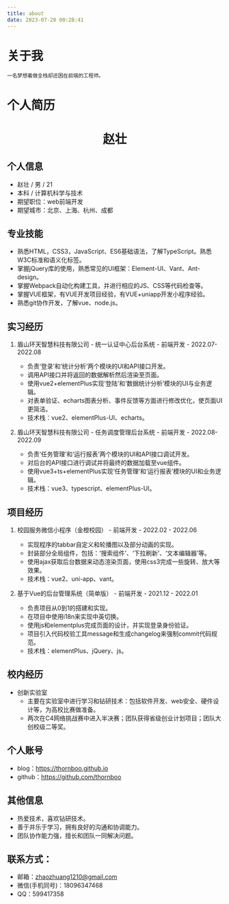 ```yaml
---
title: about
date: 2023-07-20 00:28:41
---
```


# 关于我
    一名梦想着做全栈却还困在前端的工程师。

# 个人简历

 <center>
     <h1>赵壮</h1>
 </center>

## 个人信息

* 赵壮 / 男 / 21
* 本科 / 计算机科学与技术
* 期望职位：web前端开发
* 期望城市：北京、上海、杭州、成都

## 专业技能

* 熟悉HTML，CSS3，JavaScript、ES6基础语法，了解TypeScript。熟悉W3C标准和语义化标签。
* 掌握jQuery库的使用，熟悉常见的UI框架：Element-UI、Vant、Ant-design。
* 掌握Webpack自动化构建工具，并进行相应的JS、CSS等代码检查等。
* 掌握VUE框架，有VUE开发项目经验，有VUE+uniapp开发小程序经验。
* 熟悉git协作开发，了解vue、node.js。

## 实习经历

1. 眉山环天智慧科技有限公司 - 统一认证中心后台系统 - 前端开发 - 2022.07- 2022.08
    * 负责‘登录’和‘统计分析’两个模块的UI和API接口开发。
    * 调用API接口并将返回的数据解析然后渲染至页面。
    * 使用vue2+elementPlus实现‘登陆’和‘数据统计分析’模块的UI与业务逻辑。
    * 对表单验证、echarts图表分析、事件反馈等方面进行修改优化，使页面UI更简洁。
    * 技术栈：vue2、elementPlus-UI、echarts。

2. 眉山环天智慧科技有限公司 - 任务调度管理后台系统 - 前端开发 - 2022.08- 2022.09
    * 负责‘任务管理’和‘运行报表’两个模块的UI和API接口调试开发。
    * 对后台的API接口进行调试并将最终的数据加载至vue组件。
    * 使用vue3+ts+elementPlus实现‘任务管理’和‘运行报表’模块的UI和业务逻辑。
    * 技术栈：vue3、typescript、elementPlus-UI。

## 项目经历
1. 校园服务微信小程序（金橙校园） - 前端开发 - 2022.02 - 2022.06
    * 实现程序的tabbar自定义和轮播图以及部分动画的实现。
    * 封装部分全局组件，包括：‘搜索组件’、‘下拉刷新’、‘文本编辑器’等。
    * 使用ajax获取后台数据来动态渲染页面，使用css3完成一些旋转、放大等效果。
    * 技术栈：vue2、uni-app、vant。

2. 基于Vue的后台管理系统（简单版） - 前端开发 - 2021.12 - 2022.01
    * 负责项目从0到1的搭建和实现。
    * 在项目中使用i18n来实现中英切换。
    * 使用js和elementplus完成页面的设计，并实现登录身份验证。
    * 项目引入代码校验工具message和生成changelog来强制commit代码规范。
    * 技术栈：elementPlus、jQuery、js。

## 校内经历
* 创新实验室
  * 主要在实验室中进行学习和钻研技术：包括软件开发、web安全、硬件设计等，为高校比赛做准备。
  * 两次在C4网络挑战赛中进入半决赛；团队获得省级创业计划项目；团队大创校级二等奖。


## 个人账号
* blog：https://thornboo.github.io
* github：https://github.com/thornboo

## 其他信息
* 热爱技术，喜欢钻研技术。
* 善于并乐于学习，拥有良好的沟通和协调能力。
* 团队协作能力强，擅长和团队一同解决问题。

## 联系方式：
- 邮箱：zhaozhuang1210@gmail.com
- 微信(手机同号)：18096347468
- QQ：599417358